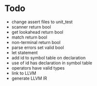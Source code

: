 # Todo
* change assert files to unit_test
* scanner return bool
* get lookahead return bool
* match return bool
* non-terminal return bool
* parse errors set valid bool
* let statement
* add id to symbol table on declaration
* use of id has declaration in symbol table
* operators have valid types
* link to LLVM
* generate LLVM IR